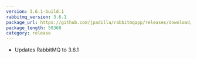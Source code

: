 ```yaml
---
version: 3.6.1-build.1
rabbitmq_version: 3.6.1
package_url: https://github.com/jpadilla/rabbitmqapp/releases/download/3.6.1-build.1/RabbitMQ.zip
package_length: 50368
category: release
---
```

- Updates RabbitMQ to 3.6.1


